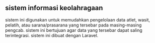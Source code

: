 ## sistem informasi keolahragaan

sistem ini digunakan untuk memudahkan pengelolaan data atlet, wasit, pelatih, atau sarana/prasarana yang tersebar pada masing-masing pengcab. sistem ini bertujuan agar data yang tersebar dapat saling terintegrasi. sistem ini dibuat dengan Laravel.
